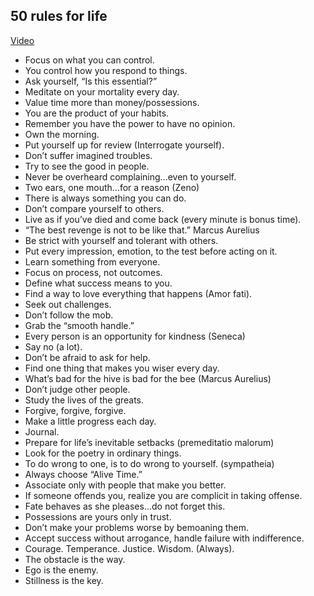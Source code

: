 ## 50 rules for life
[Video](https://youtu.be/IWL3kHOYkWQ)

- Focus on what you can control.
- You control how you respond to things. 
- Ask yourself, “Is this essential?” 
- Meditate on your mortality every day.
- Value time more than money/possessions.
- You are the product of your habits.
- Remember you have the power to have no opinion.
- Own the morning.
- Put yourself up for review (Interrogate yourself).
- Don’t suffer imagined troubles.
- Try to see the good in people.
- Never be overheard complaining…even to yourself.
- Two ears, one mouth…for a reason (Zeno)
- There is always something you can do. 
- Don’t compare yourself to others.
- Live as if you’ve died and come back (every minute is bonus time).
- “The best revenge is not to be like that.” Marcus Aurelius
- Be strict with yourself and tolerant with others.
- Put every impression, emotion, to the test before acting on it.
- Learn something from everyone.
- Focus on process, not outcomes.
- Define what success means to you.
- Find a way to love everything that happens (Amor fati).
- Seek out challenges.
- Don’t follow the mob.
- Grab the “smooth handle.”
- Every person is an opportunity for kindness (Seneca)
- Say no (a lot).
- Don’t be afraid to ask for help.
- Find one thing that makes you wiser every day.
- What’s bad for the hive is bad for the bee (Marcus Aurelius)
- Don’t judge other people.
- Study the lives of the greats.
- Forgive, forgive, forgive.
- Make a little progress each day.
- Journal.
- Prepare for life’s inevitable setbacks (premeditatio malorum)
- Look for the poetry in ordinary things.
- To do wrong to one, is to do wrong to yourself. (sympatheia)
- Always choose “Alive Time.”
- Associate only with people that make you better.
- If someone offends you, realize you are complicit in taking offense. 
- Fate behaves as she pleases…do not forget this. 
- Possessions are yours only in trust.
- Don’t make your problems worse by bemoaning them.
- Accept success without arrogance, handle failure with indifference. 
- Courage. Temperance. Justice. Wisdom. (Always).
- The obstacle is the way.
- Ego is the enemy.
- Stillness is the key. 
